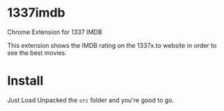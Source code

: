 # 1337imdb
Chrome Extension for 1337 IMDB

This extension shows the IMDB rating on the 1337x.to website in order to see the best movies.

# Install
Just Load Unpacked the `src` folder and you're good to go.
